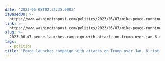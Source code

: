 ```yaml
---
date: '2023-06-08T02:39:35.000Z'
isBasedOn: >-
  https://www.washingtonpost.com/politics/2023/06/07/mike-pence-running-president-2024/
link: >-
  https://www.washingtonpost.com/politics/2023/06/07/mike-pence-running-president-2024/
slug: >-
  2023-06-07-pence-launches-campaign-with-attacks-on-trump-over-jan-6-riot-abortion
tags:
  - politics
title: 'Pence launches campaign with attacks on Trump over Jan. 6 riot, abortion - '
---
```


